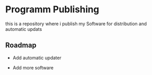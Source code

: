 
# Programm Publishing

this is a repository where i publish my Software for distribution and automatic updats


## Roadmap

- Add automatic updater

- Add more software
